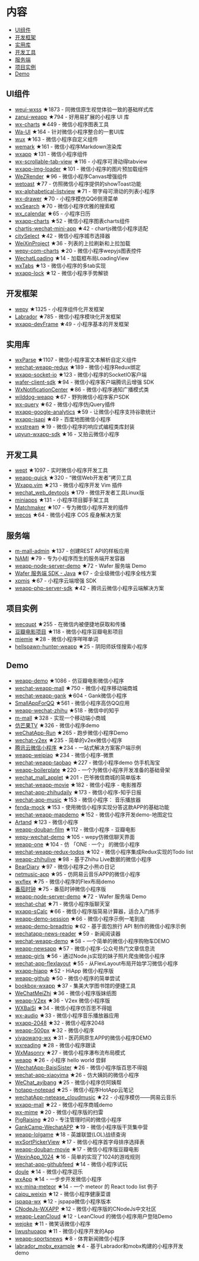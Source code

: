 
# 内容 

- [UI组件](#UI组件) 
- [开发框架](#开发框架) 
- [实用库](#实用库) 
- [开发工具](#开发工具) 
- [服务端](#服务端) 
- [项目实例](#项目实例) 
- [Demo](#Demo) 

## UI组件 

- [weui-wxss](https://github.com/weui/weui-wxss) ★1873 - 同微信原生视觉体验一致的基础样式库 
- [zanui-weapp](https://github.com/youzan/zanui-weapp) ★794 - 好用易扩展的小程序 UI 库 
- [wx-charts](https://github.com/xiaolin3303/wx-charts) ★449 - 微信小程序图表工具 
- [Wa-UI](https://github.com/liujians/Wa-UI) ★164 - 针对微信小程序整合的一套UI库 
- [wux](https://github.com/skyvow/wux) ★163 - 微信小程序自定义组件 
- [wemark](https://github.com/TooBug/wemark) ★161 - 微信小程序Markdown渲染库 
- [wxapp](https://github.com/youzouzou/wxapp) ★131 - 微信小程序组件 
- [wx-scrollable-tab-view](https://github.com/zhongjie-chen/wx-scrollable-tab-view) ★116 - 小程序可滑动得tabview 
- [wxapp-img-loader](https://github.com/o2team/wxapp-img-loader) ★101 - 微信小程序的图片预加载组件 
- [WeZRender](https://github.com/guyoung/WeZRender) ★96 - 微信小程序Canvas增强组件 
- [wetoast](https://github.com/kiinlam/wetoast) ★77 - 仿照微信小程序提供的showToast功能 
- [wx-alphabetical-listview](https://github.com/zhongjie-chen/wx-alphabetical-listview) ★71 - 带字母可滑动的列表小程序 
- [wx-drawer](https://github.com/zhongjie-chen/wx-drawer) ★70 - 小程序模仿QQ6侧滑菜单 
- [wxSearch](https://github.com/icindy/wxSearch) ★70 - 微信小程序优雅的搜索框 
- [wx_calendar](https://github.com/treadpit/wx_calendar) ★65 - 小程序日历 
- [wxapp-charts](https://github.com/hawx1993/wxapp-charts) ★52 - 微信小程序图表charts组件 
- [chartjs-wechat-mini-app](https://github.com/xiabingwu/chartjs-wechat-mini-app) ★42 - chartjs微信小程序适配 
- [citySelect](https://github.com/chenjinxinlove/citySelect) ★42 - 微信小程序城市选择器 
- [WeiXinProject](https://github.com/lidong1665/WeiXinProject) ★36 - 列表的上拉刷新和上拉加载 
- [wepy-com-charts](https://github.com/CalvinHong/wepy-com-charts) ★20 - 微信小程序wepyjs图表控件 
- [WechatLoading](https://github.com/qq273681448/WechatLoading) ★14 - 加载框布局LoadingView 
- [wxTabs](https://github.com/hss01248/wxTabs) ★13 - 微信小程序的多tab实现 
- [wxapp-lock](https://github.com/demi520/wxapp-lock) ★12 - 微信小程序手势解锁 

## 开发框架 

- [wepy](https://github.com/wepyjs/wepy) ★1325 - 小程序组件化开发框架 
- [Labrador](https://github.com/maichong/labrador) ★785 - 微信小程序模块化开发框架 
- [wxapp-devFrame](https://github.com/hss01248/wxapp-devFrame) ★49 - 小程序基本的开发框架 

## 实用库 

- [wxParse](https://github.com/icindy/wxParse) ★1107 - 微信小程序富文本解析自定义组件 
- [wechat-weapp-redux](https://github.com/charleyw/wechat-weapp-redux) ★189 - 微信小程序Redux绑定 
- [wxapp-socket-io](https://github.com/fanweixiao/wxapp-socket-io) ★123 - 微信小程序的SocketIO客户端 
- [wafer-client-sdk](https://github.com/tencentyun/weapp-client-sdk) ★94 - 微信小程序客户端腾讯云增强 SDK 
- [WxNotificationCenter](https://github.com/icindy/WxNotificationCenter) ★86 - 微信小程序通知广播模式类 
- [wilddog-weapp](https://github.com/WildDogTeam/wilddog-weapp) ★67 - 野狗微信小程序客户SDK 
- [wx-query](https://github.com/stephenml/wx-query) ★62 - 微信小程序仿jQuery插件 
- [wxapp-google-analytics](https://github.com/rchunping/wxapp-google-analytics) ★59 - 让微信小程序支持谷歌统计 
- [wxapp-jsapi](https://github.com/baidumapapi/wxapp-jsapi) ★49 - 百度地图微信小程序 
- [wxstream](https://github.com/wpcfan/wxstream) ★19 - 微信小程序的响应式编程类库封装 
- [upyun-wxapp-sdk](https://github.com/upyun/upyun-wxapp-sdk) ★16 - 又拍云微信小程序 

## 开发工具 

- [wept](https://github.com/chemzqm/wept) ★1097 - 实时微信小程序开发工具 
- [weapp-quick](https://github.com/phodal/weapp-quick) ★320 - “微信Web开发者”拷贝工具 
- [Wxapp.vim](https://github.com/chemzqm/wxapp.vim) ★213 - 微信小程序开发 Vim 插件 
- [wechat_web_devtools](https://github.com/yuan1994/wechat_web_devtools) ★179 - 微信开发者工具Linux版 
- [miniapps](https://github.com/DDFE/miniapps) ★131 - 小程序项目脚手架工具 
- [Matchmaker](https://github.com/lypeer/Matchmaker) ★107 - 专为微信小程序开发的插件 
- [wecos](https://github.com/tencentyun/wecos) ★64 - 微信小程序 COS 瘦身解决方案 

## 服务端 

- [m-mall-admin](https://github.com/skyvow/m-mall-admin) ★137 - 创建REST API的样板应用 
- [NAMI](https://github.com/wodenwang/nami) ★79 - 专为小程序而生的服务端开发容器 
- [weapp-node-server-demo](https://github.com/tencentyun/weapp-node-server-demo) ★72 - Wafer 服务端 Demo 
- [Wafer 服务端 SDK - Java](https://github.com/tencentyun/weapp-java-server-sdk) ★67 - 企业级微信小程序全栈方案 
- [xpmjs](https://github.com/XpmJS/xpmjs) ★67 - 小程序云端增强 SDK 
- [weapp-php-server-sdk](https://github.com/tencentyun/weapp-php-server-sdk) ★42 - 腾讯云微信小程序云端解决方案 

## 项目实例 

- [wecqupt](https://github.com/lanshan-studio/wecqupt) ★255 - 在微信内被便捷地获取和传播 
- [豆瓣电影项目](https://github.com/songhaoreact/豆瓣电影项目) ★118 - 微信小程序豆瓣电影项目 
- [miemie](https://github.com/airingursb/miemie) ★28 - 微信小程序咩咩单词 
- [hellspawn-hunter-weapp](https://github.com/bluedazzle/hellspawn-hunter-weapp) ★25 - 阴阳师妖怪搜索小程序 

## Demo 

- [weapp-demo](https://github.com/zce/weapp-demo) ★1086 - 仿豆瓣电影微信小程序 
- [wechat-weapp-mall](https://github.com/liuxuanqiang/wechat-weapp-mall) ★750 - 微信小程序移动端商城 
- [wechat-weapp-gank](https://github.com/lypeer/wechat-weapp-gank) ★604 - Gank微信小程序 
- [SmallAppForQQ](https://github.com/xiehui999/SmallAppForQQ) ★561 - 微信小程序高仿QQ应用 
- [weapp-wechat-zhihu](https://github.com/RebeccaHanjw/weapp-wechat-zhihu) ★518 - 微信中的知乎 
- [m-mall](https://github.com/skyvow/m-mall) ★328 - 实现一个移动端小商城 
- [仿芒果TV](https://github.com/web-Marker/wechat-Development) ★326 - 微信小程序demo 
- [weChatApp-Run](https://github.com/alanwangmodify/weChatApp-Run) ★265 - 跑步微信小程序Demo 
- [wechat-v2ex](https://github.com/jectychen/wechat-v2ex) ★235 - 简单的v2ex微信小程序 
- [腾讯云微信小程序](https://github.com/tencentyun/weapp-client-demo) ★234 - 一站式解决方案客户端示例 
- [weapp-weipiao](https://github.com/wangmingjob/weapp-weipiao) ★234 - 微信小程序-微票 
- [wechat-weapp-taobao](https://github.com/ChangQing666/wechat-weapp-taobao) ★227 - 微信小程序demo 仿手机淘宝 
- [weapp-boilerplate](https://github.com/zce/weapp-boilerplate) ★220 - 一个为微信小程序开发准备的基础骨架 
- [wechat_mall_applet](https://github.com/bayetech/wechat_mall_applet) ★201 - 巴爷微信商城的简单版本 
- [wechat-weapp-movie](https://github.com/yesifeng/wechat-weapp-movie) ★182 - 微信小程序 - 电影推荐 
- [wechat-app-zhihudaily](https://github.com/myronliu347/wechat-app-zhihudaily) ★173 - 微信小程序-知乎日报 
- [wechat-app-music](https://github.com/eyasliu/wechat-app-music) ★153 - 微信小程序： 音乐播放器 
- [fenda-mock](https://github.com/davedavehong/fenda-mock) ★153 - 使用微信小程序实现分答这款APP的基础功能 
- [wechat-weapp-mapdemo](https://github.com/giscafer/wechat-weapp-mapdemo) ★152 - 微信小程序开发demo-地图定位 
- [Artand](https://github.com/SuperKieran/weapp-artand) ★123 - 微信小程序 
- [weapp-douban-film](https://github.com/hingsir/weapp-douban-film) ★112 - 微信小程序 - 豆瓣电影 
- [wepy-wechat-demo](https://github.com/wepyjs/wepy-wechat-demo) ★105 - wepy仿微信聊天界面 
- [weapp-one](https://github.com/ahonn/weapp-one) ★104 - 仿 「ONE · 一个」 的微信小程序 
- [wechat-weapp-redux-todos](https://github.com/charleyw/wechat-weapp-redux-todos) ★102 - 微信小程序集成Redux实现的Todo list 
- [weapp-zhihulive](https://github.com/dongweiming/weapp-zhihulive) ★98 - 基于Zhihu Live数据的微信小程序 
- [BearDiary](https://github.com/harveyqing/BearDiary) ★97 - 微信小程序之小熊の日记 
- [netmusic-app](https://github.com/sqaiyan/netmusic-app) ★95 - 仿网易云音乐APP的微信小程序 
- [wxflex](https://github.com/icindy/wxflex) ★75 - 微信小程序的Flex布局demo 
- [番茄时钟](https://github.com/kraaas/timer) ★75 - 番茄时钟微信小程序版 
- [weapp-node-server-demo](https://github.com/tencentyun/weapp-node-server-demo) ★72 - Wafer 服务端 Demo 
- [wechat-chat](https://github.com/ericzyh/wechat-chat) ★71 - 微信小程序版聊天室 
- [wxapp-sCalc](https://github.com/dunizb/wxapp-sCalc) ★66 - 微信小程序版简易计算器，适合入门练手 
- [weapp-demo-session](https://github.com/CFETeam/weapp-demo-session) ★66 - 微信小程序示例一笔到底 
- [weapp-demo-breadtrip](https://github.com/romoo/weapp-demo-breadtrip) ★62 - 基于面包旅行 API 制作的微信小程序示例 
- [wechatapp-news-reader](https://github.com/vace/wechatapp-news-reader) ★59 - 新闻阅读器 
- [wechat-weapp-demo](https://github.com/SeptemberMaples/wechat-weapp-demo) ★58 - 一个简单的微信小程序购物车DEMO 
- [weapp-newsapp](https://github.com/hijiangtao/weapp-newsapp) ★57 - 微信小程序-公众号热门文章信息流 
- [weapp-girls](https://github.com/litt1e-p/weapp-girls) ★56 - 通过Node.js实现的妹子照片爬虫微信小程序 
- [wechat-app-flexlayout](https://github.com/hardog/wechat-app-flexlayout) ★55 - 从FlexLayout布局开始学习微信小程序 
- [wxapp-hiapp](https://github.com/BelinChung/wxapp-hiapp) ★52 - HiApp 微信小程序版 
- [weapp-github](https://github.com/zhengxiaowai/weapp-github) ★50 - 微信小程序的简单尝试 
- [bookbox-wxapp](https://github.com/ToadWoo/bookbox-wxapp) ★37 - 集美大学图书馆的便捷工具 
- [WeChatMeiZhi](https://github.com/brucevanfdm/WeChatMeiZhi) ★36 - 微信小程序版妹纸图 
- [weapp-V2ex](https://github.com/bestony/weapp-V2ex) ★36 - V2ex 微信小程序版 
- [WXBaiSi](https://github.com/SureZhangHW/WXBaiSi) ★34 - 微信小程序仿百思不得姐 
- [wx-audio](https://github.com/xingbofeng/wx-audio) ★33 - 微信小程序音乐播放器应用 
- [wxapp-2048](https://github.com/natee/wxapp-2048) ★32 - 微信小程序2048 
- [weapp-500px](https://github.com/fluency03/weapp-500px) ★32 - 微信小程序 
- [yiyaowang-wx](https://github.com/jiabinxu/yiyaowang-wx) ★31 - 医药网原生APP的微信小程序DEMO 
- [wxreading](https://github.com/gxmzjxk/wxreading) ★28 - 微信小程序跟读 
- [WxMasonry](https://github.com/icindy/WxMasonry) ★27 - 微信小程序瀑布流布局模式 
- [weapp](https://github.com/kunkun12/weapp) ★26 - 小程序 hello world 尝鲜 
- [WechatApp-BaisiSister](https://github.com/Symous/WechatApp-BaisiSister) ★26 - 微信小程序版百思不得姐 
- [wechat-app-xiaoyima](https://github.com/iamjs1/wechat-app-xiaoyima) ★26 - 仿大姨妈的微信小程序 
- [WeChat_ayibang](https://github.com/Sukura7/WeChat_ayibang) ★25 - 微信小程序仿阿姨帮 
- [hotapp-notepad](https://github.com/hotapp888/hotapp-notepad) ★25 - 微信小程序HotApp云笔记 
- [wechatApp-netease_cloudmusic](https://github.com/MengZhaoFly/wechatApp-netease_cloudmusic) ★22 - 小程序模仿——网易云音乐 
- [wxapp-mall](https://github.com/lin-xin/wxapp-mall) ★22 - 微信小程序商城demo 
- [wx-mime](https://github.com/jsongo/wx-mime) ★20 - 微信小程序版的扫雷 
- [PigRaising](https://github.com/SeaHub/PigRaising) ★20 - 专注管理时间的微信小程序 
- [GankCamp-WechatAPP](https://github.com/iwgang/GankCamp-WechatAPP) ★19 - 微信小程序版干货集中营 
- [weapp-lolgame](https://github.com/xiaowenxia/weapp-lolgame) ★18 - 英雄联盟(LOL)战绩查询 
- [wxSortPickerView](https://github.com/icindy/wxSortPickerView) ★17 - 微信小程序首字母排序选择表 
- [weapp-douban-movie](https://github.com/David-Guo/weapp-douban-movie) ★17 - 微信小程序版豆瓣电影 
- [WexinApp_1024](https://github.com/RedLove/WexinApp_1024) ★16 - 简单的实现了1024的游戏规则 
- [wechat-app-githubfeed](https://github.com/uniquexiaobai/wechat-app-githubfeed) ★14 - 微信小程序试玩 
- [doule](https://github.com/mkxiansheng/doule) ★14 - 微信小程序逗乐 
- [wxApp](https://github.com/Gavin-YYC/wxApp) ★14 - 一步步开发微信小程序 
- [wx-mina-meteor](https://github.com/leijing7/wx-mina-meteor) ★14 - 一个 meteor 的 React todo list 例子 
- [caipu_weixin](https://github.com/bestTao/caipu_weixin) ★12 - 微信小程序健康菜谱 
- [jspapa-wx](https://github.com/biggerV/jspapa-wx) ★12 - jspapa微信小程序版本 
- [CNodeJs-WXAPP](https://github.com/Shaman05/CNodeJs-WXAPP) ★12 - 微信小程序版的CNodeJs中文社区 
- [weapp-LeanCloud](https://github.com/bestony/weapp-LeanCloud) ★12 - LeanCloud 的微信小程序用户登陆Demo 
- [wejoke](https://github.com/zszdevelop/wejoke) ★11 - 微笑话微信小程序 
- [liwushuoapp](https://github.com/chongbenben/liwushuoapp) ★11 - 微信小程序开发的App 
- [weapp-sportsnews](https://github.com/havenxie/weapp-sportsnews) ★8 - 体育新闻微信小程序 
- [labrador_mobx_example](https://github.com/spacedragon/labrador_mobx_example) ★4 - 基于Labrador和mobx构建的小程序开发demo 
